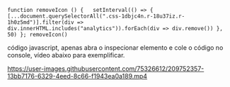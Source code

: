 `function removeIcon () {  
 setInterval(() => {
[...document.querySelectorAll(".css-1dbjc4n.r-18u37iz.r-1h0z5md")].filter(div => div.innerHTML.includes("analytics")).forEach(div => div.remove())
}, 50)
};
removeIcon()
`

código javascript, apenas abra o inspecionar elemento e cole o código no console, vídeo abaixo para exemplificar.


https://user-images.githubusercontent.com/75326612/209752357-13bb7176-6329-4eed-8c66-f1943ea0a189.mp4

